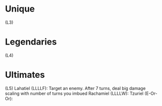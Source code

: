 # Unique
(L3)
# Legendaries
(L4)

# Ultimates
(L5)
Lahatiel (LLLLF): Target an enemy. After 7 turns, deal big damage scaling with number of turns you imbued
Rachamiel (LLLLW):
Tzuriel (E-Or-Or):